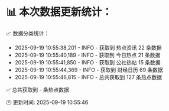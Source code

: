 📊 本次数据更新统计：
==========================

📈 数据分类统计：
- 2025-09-19 10:55:38,201 - INFO - 获取到 热点资讯 22 条数据
- 2025-09-19 10:55:40,189 - INFO - 获取到 今日热点 21 条数据
- 2025-09-19 10:55:41,850 - INFO - 获取到 公社热帖 15 条数据
- 2025-09-19 10:55:44,369 - INFO - 获取到 财经日历 69 条数据
- 2025-09-19 10:55:46,815 - INFO - 总共获取到 127 条热点数据

✅ 总共获取到 - 条热点数据

🕐 更新时间: 2025-09-19 10:55:46
